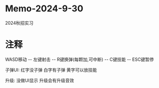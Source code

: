 # Memo-2024-9-30
2024秋招实习

# 注释

WASD移动 -- 左键射击 -- R键换弹(每颗加,可中断) -- C键技能 -- ESC键暂停

子弹UI: 红字没子弹 白字有子弹 黄字可以放技能

升级: 没做UI显示 升级会有升级音效
